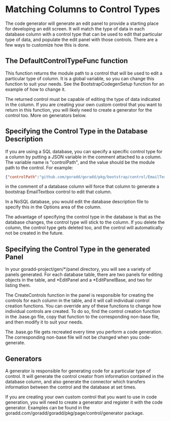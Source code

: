# Matching Columns to Control Types

The code generator will generate an edit panel to provide a starting place for developing an edit screen.
It will match the type of data in each database column with a control type that can be used to edit that
particular type of data, and populate the edit panel with those controls. 
There are a few ways to customize how this is done.

## The DefaultControlTypeFunc function
This function returns the module path to a control that will be used to edit a particular type of
column. It is a global variable, so you can change this function to suit your needs. See the
BootstrapCodegenSetup function for an example of how to change it.

The returned control must be capable of editing the type of data indicated in the column. 
If you are creating your own custom control that you want to return in this function,
you will likely need to create a generator for the control too. More on generators below.

## Specifying the Control Type in the Database Description
If you are using a SQL database, you can specify a specific control type for a column by putting
a JSON variable in the comment attached to a column. The variable name is "controlPath", and the
value should be the module path to the control. For example:
```json
{"controlPath":"github.com/goradd/goradd/pkg/bootstrap/control/EmailTextbox"}
```
in the comment of a database column will force that column to generate a bootstrap EmailTextbox control
to edit that column.

In a NoSQL database, you would edit the database description file to specify this in the Options area
of the column.

The advantage of specifying the control type in the database is that as the database changes, the
control type will stick to the column. If you delete the column, the control type gets deleted too, 
and the control will automatically not be created in the future.

## Specifying the Control Type in the generated Panel
In your goradd-project/gen/*/panel directory, you will see a variety of panels generated. For each
database table, there
are two panels for editing objects in the table, and *EditPanel and a *EditPanelBase,
and two for listing them.

The CreateControls function in the panel is responsible for creating the controls for each column
in the table, and it will call individual control creation functions. You can override any of these
functions to change how individual controls are created. To do so, find the control creation function
in the .base.go file, copy that function to the corresponding non-base file, and then modify it
to suit your needs.

The .base.go file gets recreated every time you perform a code generation. The corresponding non-base
file will not be changed when you code-generate.

## Generators
A generator is responsible for generating code for a particular type of control. It will generate
the control creator from information contained in the database column, and also generate the connector
which transfers information between the control and the database at set times. 

If you are creating your own custom control that you want to use in code generation, you will need
to create a generator and register it with the code generator. Examples can be found
in the goradd.com/goradd/goradd/pkg/page/control/generator package.